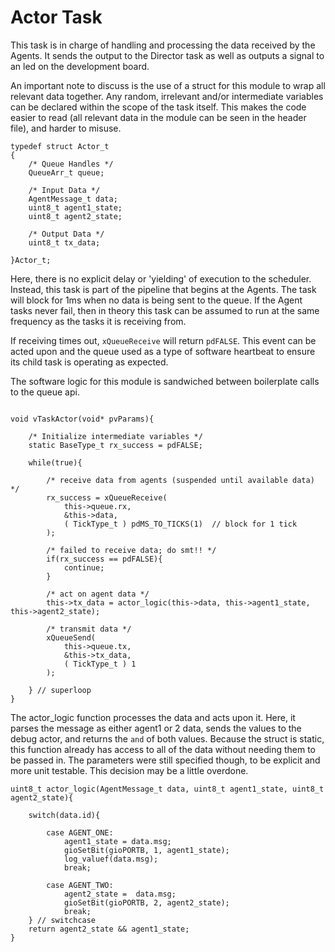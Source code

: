 # Actor Task

This task is in charge of handling and processing the data received by the Agents. It sends the output to the Director task as well as outputs a signal to an led on the development board.

An important note to discuss is the use of a struct for this module to wrap all relevant data together. Any random, irrelevant and/or intermediate variables can be declared within the scope of the task itself. This makes the code easier to read (all relevant data in the module can be seen in the header file), and harder to misuse.
```
typedef struct Actor_t
{
    /* Queue Handles */
    QueueArr_t queue;

    /* Input Data */ 
    AgentMessage_t data;
    uint8_t agent1_state;
    uint8_t agent2_state;
    
    /* Output Data */
    uint8_t tx_data;

}Actor_t;
```

Here, there is no explicit delay or 'yielding' of execution to the scheduler. Instead, this task is part of the pipeline that begins at the Agents. The task will block for 1ms when no data is being sent to the queue. If the Agent tasks never fail, then in theory this task can be assumed to run at the same frequency as the tasks it is receiving from.

If receiving times out, ```xQueueReceive``` will return ``pdFALSE``. This event can be acted upon and the queue used as a type of software heartbeat to ensure its child task is operating as expected.

The software logic for this module is sandwiched between boilerplate calls to the queue api.
```

void vTaskActor(void* pvParams){
    
    /* Initialize intermediate variables */
    static BaseType_t rx_success = pdFALSE;

    while(true){

        /* receive data from agents (suspended until available data) */
        rx_success = xQueueReceive(
            this->queue.rx,
            &this->data,
            ( TickType_t ) pdMS_TO_TICKS(1)  // block for 1 tick
        );

        /* failed to receive data; do smt!! */
        if(rx_success == pdFALSE){
            continue;
        }

        /* act on agent data */
        this->tx_data = actor_logic(this->data, this->agent1_state, this->agent2_state);

        /* transmit data */
        xQueueSend(
            this->queue.tx,
            &this->tx_data,
            ( TickType_t ) 1
        );

    } // superloop
}
```
The actor_logic function processes the data and acts upon it. Here, it parses the message as either agent1 or 2 data, sends the values to the debug actor, and returns the ```and``` of both values. Because the struct is static, this function already has access to all of the data without needing them to be passed in. The parameters were still specified though, to be explicit and more unit testable. This decision may be a little overdone.
```
uint8_t actor_logic(AgentMessage_t data, uint8_t agent1_state, uint8_t agent2_state){

    switch(data.id){

        case AGENT_ONE:
            agent1_state = data.msg;
            gioSetBit(gioPORTB, 1, agent1_state);
            log_valuef(data.msg);
            break;

        case AGENT_TWO:
            agent2_state =  data.msg;
            gioSetBit(gioPORTB, 2, agent2_state);
            break;
    } // switchcase
    return agent2_state && agent1_state;
}
```